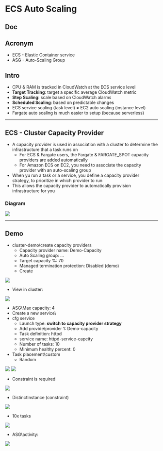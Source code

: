 # ECS Auto Scaling

## Doc

## Acronym
* ECS - Elastic Container service
* ASG - Auto-Scaling Group

## Intro
* CPU & RAM is tracked in CloudWatch at the ECS service level
* **Target Tracking**: target a specific average CloudWatch metric
* **Step Scaling**: scale based on CloudWatch alarms
* **Scheduled Scaling**: based on predictable changes
* ECS service scaling (task level) ≠ EC2 auto scaling (instance level)
* Fargate auto scaling is much easier to setup (because serverless)

---

## ECS - Cluster Capacity Provider
* A capacity provider is used in association with a cluster to determine the infrastructure that a task runs on
    * For ECS & Fargate users, the Fargate & FARGATE_SPOT capacity providers are added automatically
    * For Amazon ECS on EC2, you need to associate the capacity provider with an auto-scaling group
* When yu run a task or a service, you define a capacity provider strategy, to prioritize in which provider to run
* This allows the capacity provider to automatically provision infrastructure for you

### Diagram
[<img src="https://i.imgur.com/ty24yNo.png">](https://i.imgur.com/ty24yNo.png)

---

## Demo
* cluster-demo\create capacity providers
    * Capacity provider name: Demo-Capacity
    * Auto Scaling group: ...
    * Target capacity %: 70
    * Managed termination protection: Disabled (demo)
    * Create
    
[<img src="https://i.imgur.com/43pGW2b.png">](https://i.imgur.com/43pGW2b.png)

* View in cluster:

[<img src="https://i.imgur.com/yqNUEa2.png">](https://i.imgur.com/yqNUEa2.png)

* ASG\Max capacity: 4
* Create a new service\
* cfg service
    * Launch type: **switch to capacity provider strategy**
    * Add provide\provider 1: Demo-capacity
    * Task definition: httpd
    * service name: httpd-service-capcity
    * Number of tasks: 10
    * Minimum healthy percent: 0
* Task placement\custom
    * Random
    
[<img src="https://i.imgur.com/UuA8gb4.png">](https://i.imgur.com/UuA8gb4.png)
[<img src="https://i.imgur.com/TMN8k2W.png">](https://i.imgur.com/TMN8k2W.png)

* Constraint is required

[<img src="https://i.imgur.com/5OvdSCU.png">](https://i.imgur.com/5OvdSCU.png)

* DistinctInstance (constraint)

[<img src="https://i.imgur.com/f4y1RUF.png">](https://i.imgur.com/f4y1RUF.png)

* 10x tasks

[<img src="https://i.imgur.com/rqgd3hY.png">](https://i.imgur.com/rqgd3hY.png)

* ASG\activity:

[<img src="https://i.imgur.com/0JikGFx.png">](https://i.imgur.com/0JikGFx.png)
